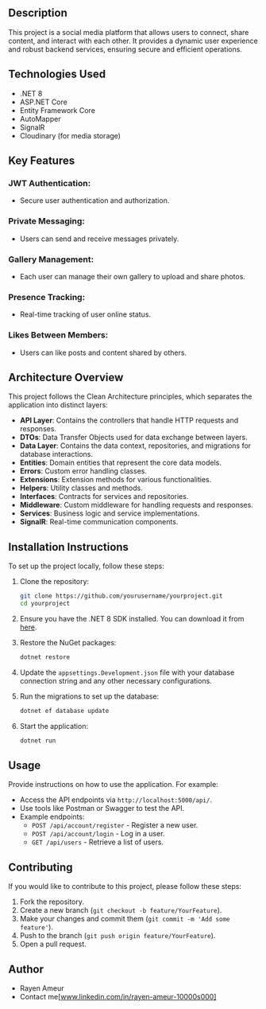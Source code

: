 
## Description
This project is a social media platform that allows users to connect, share content, and interact with each other. It provides a dynamic user experience and robust backend services, ensuring secure and efficient operations.
## Technologies Used
- .NET 8
- ASP.NET Core
- Entity Framework Core
- AutoMapper
- SignalR
- Cloudinary (for media storage)

## Key Features
 ### JWT Authentication:
- Secure user authentication and authorization.
 ### Private Messaging:
- Users can send and receive messages privately.
 ### Gallery Management:
- Each user can manage their own gallery to upload and share photos.
 ### Presence Tracking:
- Real-time tracking of user online status.
 ### Likes Between Members:
- Users can like posts and content shared by others.

## Architecture Overview
This project follows the Clean Architecture principles, which separates the application into distinct layers:

- **API Layer**: Contains the controllers that handle HTTP requests and responses.
- **DTOs**: Data Transfer Objects used for data exchange between layers.
- **Data Layer**: Contains the data context, repositories, and migrations for database interactions.
- **Entities**: Domain entities that represent the core data models.
- **Errors**: Custom error handling classes.
- **Extensions**: Extension methods for various functionalities.
- **Helpers**: Utility classes and methods.
- **Interfaces**: Contracts for services and repositories.
- **Middleware**: Custom middleware for handling requests and responses.
- **Services**: Business logic and service implementations.
- **SignalR**: Real-time communication components.

## Installation Instructions
To set up the project locally, follow these steps:

1. Clone the repository:
   ```bash
   git clone https://github.com/yourusername/yourproject.git
   cd yourproject
   ```

2. Ensure you have the .NET 8 SDK installed. You can download it from [here](https://dotnet.microsoft.com/download/dotnet/8.0).

3. Restore the NuGet packages:
   ```bash
   dotnet restore
   ```

4. Update the `appsettings.Development.json` file with your database connection string and any other necessary configurations.

5. Run the migrations to set up the database:
   ```bash
   dotnet ef database update
   ```

6. Start the application:
   ```bash
   dotnet run
   ```

## Usage
Provide instructions on how to use the application. For example:
- Access the API endpoints via `http://localhost:5000/api/`.
- Use tools like Postman or Swagger to test the API.
- Example endpoints:
  - `POST /api/account/register` - Register a new user.
  - `POST /api/account/login` - Log in a user.
  - `GET /api/users` - Retrieve a list of users.

## Contributing
If you would like to contribute to this project, please follow these steps:
1. Fork the repository.
2. Create a new branch (`git checkout -b feature/YourFeature`).
3. Make your changes and commit them (`git commit -m 'Add some feature'`).
4. Push to the branch (`git push origin feature/YourFeature`).
5. Open a pull request.


## Author
- Rayen Ameur
- Contact me[www.linkedin.com/in/rayen-ameur-10000s000]

